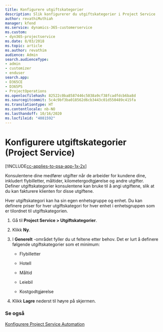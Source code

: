 ```yaml
---
title: Konfigurere utgiftskategorier
description: Slik konfigurerer du utgiftskategorier i Project Service
author: revathiMuthiah
manager: kfend
ms.service: dynamics-365-customerservice
ms.custom:
- dyn365-projectservice
ms.date: 8/03/2018
ms.topic: article
ms.author: revathim
audience: Admin
search.audienceType:
- admin
- customizer
- enduser
search.app:
- D365CE
- D365PS
- ProjectOperations
ms.openlocfilehash: 82522c0ba8587446c5038a9cf38fcadfdcb6ba8d
ms.sourcegitcommit: 5c4c9bf3ba018562d6cb3443c01d550489c415fa
ms.translationtype: HT
ms.contentlocale: nb-NO
ms.lasthandoff: 10/16/2020
ms.locfileid: "4081592"
---
```

# <a name="configure-expense-categories-project-service"></a>Konfigurere utgiftskategorier (Project Service)

[!INCLUDE[cc-applies-to-psa-app-1x-2x](../includes/cc-applies-to-psa-app-1x-2x.md)]

Konsulentene dine medfører utgifter når de arbeider for kundene dine, inkludert flybilletter, måltider, kilometergodtgjørelse og andre utgifter. Definer utgiftskategorier konsulentene kan bruke til å angi utgiftene, slik at du kan fakturere klienten for disse utgiftene.  
  
Hver utgiftskategori kan ha sin egen enhetsgruppe og enhet. Du kan definere priser for hver utgiftskategori for hver enhet i enhetsgruppen som er tilordnet til utgiftskategorien.  
  
1.  Gå til **Project Service > Utgiftskategorier**.  
  
2.  Klikk **Ny**.  
  
3.  I **Generelt** -området fyller du ut feltene etter behov. Det er lurt å definere følgende utgiftskategorier som et minimum:  
  
    -   Flybilletter  
  
    -   Hotell  
  
    -   Måltid  
  
    -   Leiebil  
  
    -   Kostgodtgjørelse  
  
4.  Klikk **Lagre** nederst til høyre på skjermen.  
  
### <a name="see-also"></a>Se også  
 [Konfigurere Project Service Automation](../psa/configure.md)
